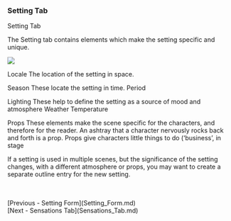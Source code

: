 ### Setting Tab ###
Setting Tab


The Setting tab contains elements which make the setting specific and unique.

 
![](Setting-Setting-Tab.png)

Locale	The location of the setting in space.

Season	These locate the setting in time.
Period

Lighting	These help to define the setting as a source of mood and atmosphere
Weather
Temperature	

Props	These elements make the scene specific for the characters, and therefore for the reader. An ashtray that a character nervously rocks back and forth is a prop. Props give characters little things to do (‘business’, in stage 

If a setting is used in multiple scenes, but the significance of the setting changes, with a different atmosphere or props, you may want to create a separate outline entry for the new setting.

 <br/>
 <br/>
[Previous - Setting Form](Setting_Form.md) <br/>
[Next - Sensations Tab](Sensations_Tab.md) <br/>
